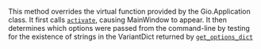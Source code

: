 This method overrides the virtual function provided by the Gio.Application class.
It first calls [`activate`](https://api.pygobject.gnome.org/Gio-2.0/class-Application.html#gi.repository.Gio.Application.activate), causing MainWindow to appear.
It then determines which options were passed from the command-line by testing for the existence of strings in the VariantDict returned by [`get_options_dict`](https://api.pygobject.gnome.org/Gio-2.0/class-ApplicationCommandLine.html#gi.repository.Gio.ApplicationCommandLine.get_options_dict)
